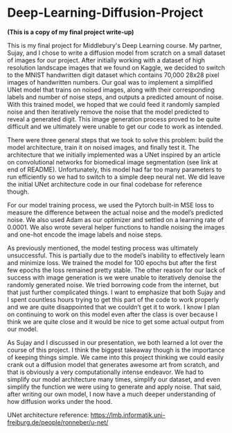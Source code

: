 # Deep-Learning-Diffusion-Project

**(This is a copy of my final project write-up)**

This is my final project for Middlebury's Deep Learning course. My partner, Sujay, and I chose to write a diffusion model from scratch on a small dataset of images for our project. After initially working with a dataset of high resolution landscape images that we found on Kaggle, we decided to switch to the MNIST handwritten digit dataset which contains 70,000 28x28 pixel images of handwritten numbers. Our goal was to implement a simplified UNet model that trains on noised images, along with their corresponding labels and number of noise steps, and outputs a predicted amount of noise. With this trained model, we hoped that we could feed it randomly sampled noise and then iteratively remove the noise that the model predicted to reveal a generated digit. This image generation process proved to be quite difficult and we ultimately were unable to get our code to work as intended.

There were three general steps that we took to solve this problem: build the model architecture, train it on noised images, and finally test it. The architecture that we initially implemented was a UNet inspired by an article on convolutional networks for biomedical image segmentation (see link at end of README). Unfortunately, this model had far too many parameters to run efficiently so we had to switch to a simple deep neural net. We did leave the initial UNet architecture code in our final codebase for reference though.

For our model training process, we used the Pytorch built-in MSE loss to measure the difference between the actual noise and the model’s predicted noise. We also used Adam as our optimizer and settled on a learning rate of 0.0001. We also wrote several helper functions to handle noising the images and one-hot encode the image labels and noise steps.

As previously mentioned, the model testing process was ultimately unsuccessful. This is partially due to the model’s inability to effectively learn and minimize loss. We trained the model for 100 epochs but after the first few epochs the loss remained pretty stable. The other reason for our lack of success with image generation is we were unable to iteratively denoise the randomly generated noise. We tried borrowing code from the internet, but that just further complicated things. I want to emphasize that both Sujay and I spent countless hours trying to get this part of the code to work properly and we are quite disappointed that we couldn’t get it to work. I know I plan on continuing to work on this model even after the class is over because I think we are quite close and it would be nice to get some actual output from our model.

As Sujay and I discussed in our presentation, we both learned a lot over the course of this project. I think the biggest takeaway though is the importance of keeping things simple. We came into this project thinking we could easily crank out a diffusion model that generates awesome art from scratch, and that is obviously a very computationally intense endeavor. We had to simplify our model architecture many times, simplify our dataset, and even simplify the function we were using to generate and apply noise. That said, after writing our own model, I now have a much deeper understanding of how diffusion works under the hood.

UNet architecture reference: https://lmb.informatik.uni-freiburg.de/people/ronneber/u-net/
